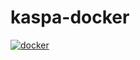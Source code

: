 # kaspa-docker
[![docker](https://github.com/stratumfarm/kaspa-docker/actions/workflows/docker.yml/badge.svg)](https://github.com/stratumfarm/kaspa-docker/actions/workflows/docker.yml)
